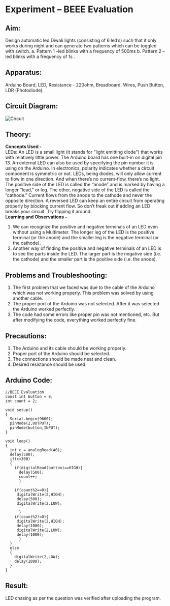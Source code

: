 # Experiment  – BEEE Evaluation

## Aim:
Design automatic led Diwali lights (consisting of 6 led’s) such that it only works during night and can generate two patterns which can be toggled with switch. a. Pattern 1 –led blinks with a frequency of 500ms b. Pattern 2 –led blinks with a frequency of 1s .

## Apparatus:
Arduino Board, LED, Resistance - 220ohm, Breadboard, Wires, Push Button, LDR (Photodiode).

## Circuit Diagram:
![Circuit](https://user-images.githubusercontent.com/54620652/68409820-c556ee00-01ad-11ea-917e-21f962ab0f95.png)

## Theory:
**Concepts Used -**\
LEDs:
An LED is a small light (it stands for "light emitting diode") that works with relatively little power. The Arduino board has one built-in on digital pin 13.
An external LED can also be used by specifying the pin number it is using on the Arduino.
In electronics, polarity indicates whether a circuit component is symmetric or not. LEDs, being diodes, will only allow current to flow in one direction. And when there’s no current-flow, there’s no light.
The positive side of the LED is called the “anode” and is marked by having a longer “lead,” or leg. The other, negative side of the LED is called the “cathode.” Current flows from the anode to the cathode and never the opposite direction. A reversed LED can keep an entire circuit from operating properly by blocking current flow. So don’t freak out if adding an LED breaks your circuit. Try flipping it around.\
**Learning and Observations -**
1. We can recognize the positive and negative terminals of an LED even without using a Multimeter. The longer leg of the LED is the positive terminal (or the anode) and the smaller leg is the negative terminal (or the cathode).
2. Another way of finding the positive and negative terminals of an LED is to see the parts inside the LED. The larger part is the negative side (i.e. the cathode) and the smaller part is the positive side (i.e. the anode).

## Problems and Troubleshooting:
1. The first problem that we faced was due to the cable of the Arduino which was not working properly. This problem was solved by using another cable.
2. The proper port of the Arduino was not selected. After it was selected the Arduino worked perfectly.
3. The code had some errors like proper pin was not mentioned, etc. But after modifying the code, everything worked perfectly fine.

## Precautions:
1. The Arduino and its cable should be working properly.
2. Proper port of the Arduino should be selected.
3. The connections should be made neat and clean.
4. Desired resistance should be used.

## Arduino Code:
```
//BEEE Evaluation
const int button = 8;
int count = 2;

void setup()
{
  Serial.begin(9600);
  pinMode(2,OUTPUT);
  pinMode(button,INPUT);
}

void loop()
{
  int c = analogRead(A0);
  delay(500);
  if(c<300)
  {
    if(digitalRead(button)==HIGH){
      delay(500);
      count++;
      }
      
    if(count%2==0){
     digitalWrite(2,HIGH);
     delay(500);
     digitalWrite(2,LOW);
     
      }
    if(count%2!=0){
     digitalWrite(2,HIGH);
     delay(1000);
     digitalWrite(2,LOW);
     delay(1000);
      }     
  }
  else
  {
    digitalWrite(2,LOW);
    delay(1000);
  }
}
```

## Result:
LED chasing as per the question was verified after uploading the program.
